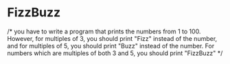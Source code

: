 # FizzBuzz


/*
you have to write a program that prints the numbers from 1 to 100. 
However, for multiples of 3, you should print "Fizz" instead of the number, and for multiples of 5, you should print "Buzz" instead of the number.
For numbers which are multiples of both 3 and 5, you should print "FizzBuzz"
*/
